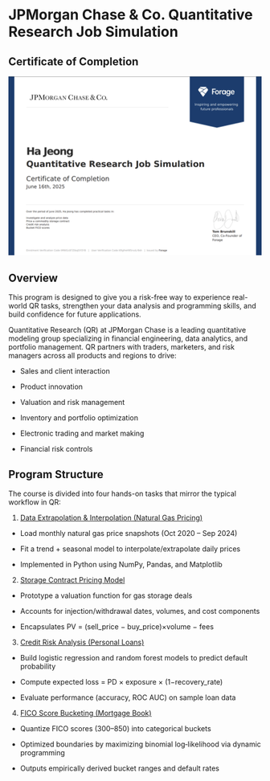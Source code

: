 # JPMorgan Chase & Co. Quantitative Research Job Simulation

## Certificate of Completion

![image](cert.png)

## Overview
This program is designed to give you a risk-free way to experience real-world QR tasks, strengthen your data analysis and programming skills, and build confidence for future applications.

Quantitative Research (QR) at JPMorgan Chase is a leading quantitative modeling group specializing in financial engineering, data analytics, and portfolio management. QR partners with traders, marketers, and risk managers across all products and regions to drive:

- Sales and client interaction

- Product innovation

- Valuation and risk management

- Inventory and portfolio optimization

- Electronic trading and market making

- Financial risk controls

## Program Structure

The course is divided into four hands-on tasks that mirror the typical workflow in QR:

1. [Data Extrapolation & Interpolation (Natural Gas Pricing)](https://github.com/hajeeong/JPMorgan_Quantitative_Research/tree/main/Task1)

- Load monthly natural gas price snapshots (Oct 2020 – Sep 2024)

- Fit a trend + seasonal model to interpolate/extrapolate daily prices

- Implemented in Python using NumPy, Pandas, and Matplotlib

2. [Storage Contract Pricing Model](https://github.com/hajeeong/JPMorgan_Quantitative_Research/tree/main/Task2)

- Prototype a valuation function for gas storage deals

- Accounts for injection/withdrawal dates, volumes, and cost components

- Encapsulates PV = (sell_price − buy_price)×volume − fees

3. [Credit Risk Analysis (Personal Loans)](https://github.com/hajeeong/JPMorgan_Quantitative_Research/tree/main/Task3)

- Build logistic regression and random forest models to predict default probability

- Compute expected loss = PD × exposure × (1−recovery_rate)

- Evaluate performance (accuracy, ROC AUC) on sample loan data

4. [FICO Score Bucketing (Mortgage Book)](https://github.com/hajeeong/JPMorgan_Quantitative_Research/tree/main/Task4)

- Quantize FICO scores (300–850) into categorical buckets

- Optimized boundaries by maximizing binomial log‑likelihood via dynamic programming

- Outputs empirically derived bucket ranges and default rates